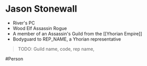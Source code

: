 # Jason Stonewall
- River's PC
- Wood Elf Assassin Rogue 
- A member of an Assassin's Guild from the [[Yhorian Empire]]
- Bodyguard to REP_NAME, a Yhorian representative

> TODO: Guild name, code, rep name, 

#Person 